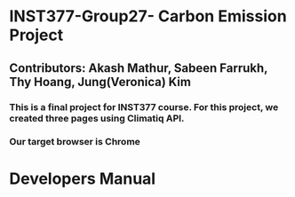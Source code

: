 # INST377-Group27- Carbon Emission Project
## Contributors: Akash Mathur, Sabeen Farrukh, Thy Hoang, Jung(Veronica) Kim
### This is a final project for INST377 course. For this project, we created three pages using Climatiq API. 

### Our target browser is Chrome



# Developers Manual 
## 
